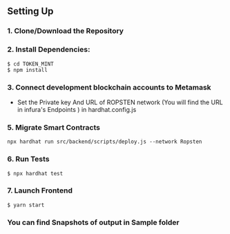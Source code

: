 ## Setting Up
### 1. Clone/Download the Repository

### 2. Install Dependencies:
```
$ cd TOKEN_MINT
$ npm install
```
### 3. Connect development blockchain accounts to Metamask
- Set the Private key And URL of ROPSTEN network (You will find the URL in infura's Endpoints ) in hardhat.config.js  


### 5. Migrate Smart Contracts
`npx hardhat run src/backend/scripts/deploy.js --network Ropsten`

### 6. Run Tests
`$ npx hardhat test`

### 7. Launch Frontend
`$ yarn start`

### You can find Snapshots of output in Sample folder 

